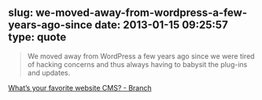 slug: we-moved-away-from-wordpress-a-few-years-ago-since
date: 2013-01-15 09:25:57
type: quote
---

> We moved away from WordPress a few years ago since we were tired of hacking concerns and thus always having to babysit the plug-ins and updates.

[What’s your favorite website CMS? - Branch](http://branch.com/b/what-s-your-favorite-website-cms)
